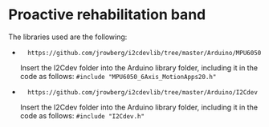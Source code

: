 # Proactive rehabilitation band

The libraries used are the following:
-       https://github.com/jrowberg/i2cdevlib/tree/master/Arduino/MPU6050
    Insert the I2Cdev folder into the Arduino library folder, including it in the code as follows: `#include "MPU6050_6Axis_MotionApps20.h"`

-       https://github.com/jrowberg/i2cdevlib/tree/master/Arduino/I2Cdev
    Insert the I2Cdev folder into the Arduino library folder, including it in the code as follows: `#include "I2Cdev.h"` 
